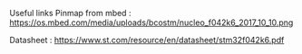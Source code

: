 Useful links 
Pinmap from mbed : https://os.mbed.com/media/uploads/bcostm/nucleo_f042k6_2017_10_10.png

Datasheet : https://www.st.com/resource/en/datasheet/stm32f042k6.pdf
